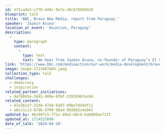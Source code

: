 ```yaml
---
id: e71cada1-c778-4d4c-9e7a-38cb78d50428
blueprint: talk
title: 'BBC, Bravo New Media, report from Paraguay.'
speaker: 'Jazmin Acuna'
location_or_event: 'Asuncion, Paraguay'
description:
  -
    type: paragraph
    content:
      -
        type: text
        text: 'We hear from Jazmin Acuna, co-founder of Paraguay’s El Surti, on how they are connecting with Paraguayan communities with innovative graphic design and digital approaches, amid tough competition with traditional media outlets and the challenges of fast-changing social media algorithms.'
link: 'https://www.bbc.com/mediaaction/our-work/media-development/brave-new-media-podcast-episode-3'
image: image-1713487660.jpeg
collection_type: talk
challenges:
  - democracy
  - inspiration
related_partner_initiatives:
  - 8e78665e-26d1-400e-8f6f-2391b9bfec84
related_content:
  - 67a3611f-21d4-47dd-9a87-89be7db4df11
  - e0cc1c13-879b-4700-98ad-95db62c4a942
updated_by: 46c097c5-771c-49e2-b8c6-ba6009ae7172
updated_at: 1714522600
date_of_talk: '2024-04-18'
---
```

